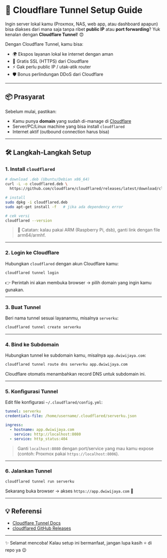 # 🚀 Cloudflare Tunnel Setup Guide

Ingin server lokal kamu (Proxmox, NAS, web app, atau dashboard apapun) bisa diakses dari mana saja tanpa ribet **public IP** atau **port forwarding**?
Yuk kenalan dengan **Cloudflare Tunnel**! 😍

Dengan Cloudflare Tunnel, kamu bisa:

* 🌍 Ekspos layanan lokal ke internet dengan aman
* 🔐 Gratis SSL (HTTPS) dari Cloudflare
* ⚡ Gak perlu public IP / utak-atik router
* 🛡️ Bonus perlindungan DDoS dari Cloudflare

---

## 📦 Prasyarat

Sebelum mulai, pastikan:

* Kamu punya **domain** yang sudah di-manage di [Cloudflare](https://dash.cloudflare.com)
* Server/PC/Linux machine yang bisa install `cloudflared`
* Internet aktif (outbound connection harus bisa)

---

## 🛠️ Langkah-Langkah Setup

### 1. Install `cloudflared`

```bash
# download .deb (Ubuntu/Debian x86_64)
curl -L -o cloudflared.deb \
  https://github.com/cloudflare/cloudflared/releases/latest/download/cloudflared-linux-amd64.deb

# install
sudo dpkg -i cloudflared.deb
sudo apt-get install -f   # jika ada dependency error

# cek versi
cloudflared --version
```

> 🔎 Catatan: kalau pakai ARM (Raspberry Pi, dsb), ganti link dengan file arm64/armhf.

---

### 2. Login ke Cloudflare

Hubungkan `cloudflared` dengan akun Cloudflare kamu:

```bash
cloudflared tunnel login
```

👉 Perintah ini akan membuka browser → pilih domain yang ingin kamu gunakan.

---

### 3. Buat Tunnel

Beri nama tunnel sesuai layananmu, misalnya `serverku`:

```bash
cloudflared tunnel create serverku
```

---

### 4. Bind ke Subdomain

Hubungkan tunnel ke subdomain kamu, misalnya `app.dwiwijaya.com`:

```bash
cloudflared tunnel route dns serverku app.dwiwijaya.com
```

Cloudflare otomatis menambahkan record DNS untuk subdomain ini.

---

### 5. Konfigurasi Tunnel

Edit file konfigurasi `~/.cloudflared/config.yml`:

```yaml
tunnel: serverku
credentials-file: /home/username/.cloudflared/serverku.json

ingress:
  - hostname: app.dwiwijaya.com
    service: http://localhost:8080
  - service: http_status:404
```

> Ganti `localhost:8080` dengan port/service yang mau kamu expose (contoh: Proxmox pakai `https://localhost:8006`).

---

### 6. Jalankan Tunnel

```bash
cloudflared tunnel run serverku
```

Sekarang buka browser → akses `https://app.dwiwijaya.com` 🎉


---

## 💡 Referensi

* [Cloudflare Tunnel Docs](https://developers.cloudflare.com/cloudflare-one/connections/connect-apps/)
* [cloudflared GitHub Releases](https://github.com/cloudflare/cloudflared/releases)

---

✨ Selamat mencoba!
Kalau setup ini bermanfaat, jangan lupa kasih ⭐ di repo ya 😉


